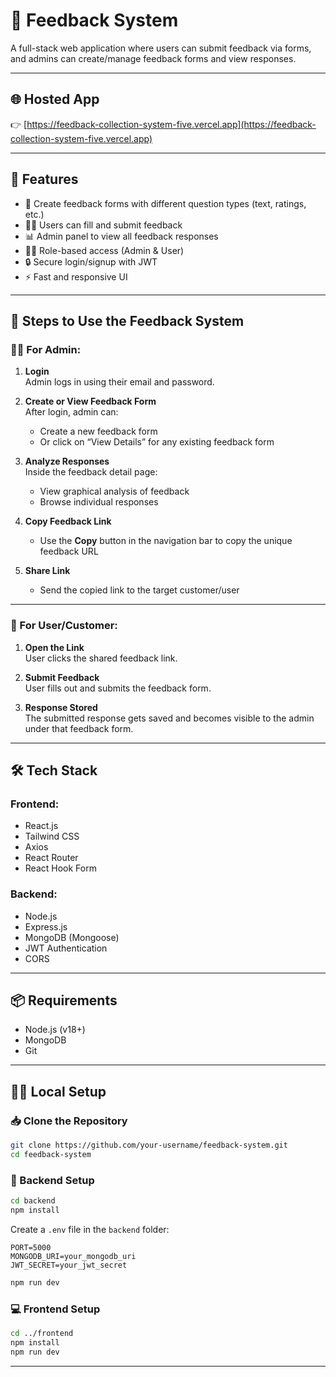 # 📝 Feedback System

A full-stack web application where users can submit feedback via forms, and admins can create/manage feedback forms and view responses.

---

## 🌐 Hosted App

👉 [https://feedback-collection-system-five.vercel.app](https://feedback-collection-system-five.vercel.app)



---

## 🚀 Features

* 🧾 Create feedback forms with different question types (text, ratings, etc.)
* 🙋‍♂️ Users can fill and submit feedback
* 📊 Admin panel to view all feedback responses
* 🧑‍🔧 Role-based access (Admin & User)
* 🔒 Secure login/signup with JWT
* ⚡ Fast and responsive UI


---

## 🧭 Steps to Use the Feedback System

### 👨‍💼 For Admin:

1. **Login**  
   Admin logs in using their email and password.

2. **Create or View Feedback Form**  
   After login, admin can:
   - Create a new feedback form  
   - Or click on “View Details” for any existing feedback form

3. **Analyze Responses**  
   Inside the feedback detail page:
   - View graphical analysis of feedback
   - Browse individual responses

4. **Copy Feedback Link**  
   - Use the **Copy** button in the navigation bar to copy the unique feedback URL

5. **Share Link**  
   - Send the copied link to the target customer/user

---

### 👤 For User/Customer:

1. **Open the Link**  
   User clicks the shared feedback link.

2. **Submit Feedback**  
   User fills out and submits the feedback form.

3. **Response Stored**  
   The submitted response gets saved and becomes visible to the admin under that feedback form.

---

## 🛠 Tech Stack

### Frontend:

* React.js
* Tailwind CSS
* Axios
* React Router
* React Hook Form

### Backend:

* Node.js
* Express.js
* MongoDB (Mongoose)
* JWT Authentication
* CORS

---

## 📦 Requirements

* Node.js (v18+)
* MongoDB
* Git

---

## 🧑‍💻 Local Setup

### 📥 Clone the Repository

```bash
git clone https://github.com/your-username/feedback-system.git
cd feedback-system
```

### 🔧 Backend Setup

```bash
cd backend
npm install
```

Create a `.env` file in the `backend` folder:

```
PORT=5000
MONGODB_URI=your_mongodb_uri
JWT_SECRET=your_jwt_secret
```

```bash
npm run dev
```

### 💻 Frontend Setup

```bash
cd ../frontend
npm install
npm run dev
```

---

